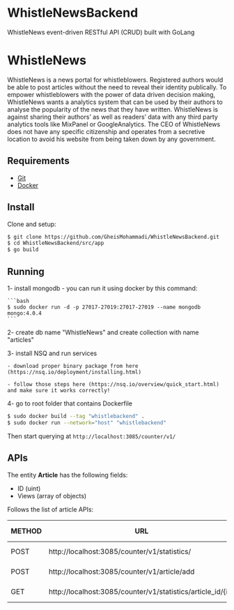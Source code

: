 # WhistleNewsBackend
WhistleNews event-driven RESTful API (CRUD) built with GoLang 

# WhistleNews
WhistleNews is a news portal for whistleblowers. Registered authors would be able to post articles without the need to reveal their identity publically. To empower whistleblowers with the power of data driven decision making, WhistleNews wants a analytics system that can be used by their authors to analyse the popularity of the news that they have written. WhistleNews is against sharing their authors’ as well as readers’ data with any third party analytics tools like MixPanel or GoogleAnalytics. The CEO of WhistleNews does not have any specific citizenship and operates from a secretive location to avoid his website from being taken down by any government.

## Requirements

- [Git](https://git-scm.com/)
- [Docker](https://www.docker.com/)

## Install
Clone and setup:

```bash
$ git clone https://github.com/GheisMohammadi/WhistleNewsBackend.git
$ cd WhistleNewsBackend/src/app
$ go build
```
## Running

1- install mongodb
    - you can run it using docker by this command:

    ```bash
    $ sudo docker run -d -p 27017-27019:27017-27019 --name mongodb mongo:4.0.4
    ```

2- create db name "WhistleNews" and create collection with name "articles"

3- install NSQ and run services

    - download proper binary package from here (https://nsq.io/deployment/installing.html)

    - follow those steps here (https://nsq.io/overview/quick_start.html) and make sure it works correctly!

4- go to root folder that contains Dockerfile

```bash
$ sudo docker build --tag "whistlebackend" .
$ sudo docker run --network="host" "whistlebackend"
```

Then start querying at `http://localhost:3085/counter/v1/`

## APIs
The entity **Article** has the following fields:

- ID (uint)
- Views (array of objects)

Follows the list of article APIs:

|METHOD|URL|REQUEST HEADERS|REQUEST PAYLOAD|RESPONSE HEADERS|RESPONSE PAYLOAD|
|------|---|---------------|---------------|----------------|----------------|
|POST|http://localhost:3085/counter/v1/statistics/ |Content-Type: "application/json"|Article ID| |Article Object|
|POST|http://localhost:3085/counter/v1/article/add |Content-Type: "application/json"|Article ID| |Article Object|
|GET |http://localhost:3085/counter/v1/statistics/article_id/{id} ||||Article Views|

